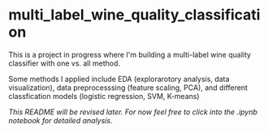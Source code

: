 # multi_label_wine_quality_classification

This is a project in progress where I'm building a multi-label wine quality classifier with one vs. all method.

Some methods I applied include EDA (explorarotory analysis, data visualization), data preprocesssing (feature scaling, PCA), and different classfication models (logistic regression, SVM, K-means)

*This README will be revised later. For now feel free to click into the .ipynb notebook for detailed analysis.*
